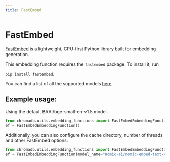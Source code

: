 ```yaml
---
title: FastEmbed
---
```


# FastEmbed

[FastEmbed](https://qdrant.github.io/fastembed/) is a lightweight, CPU-first Python library built for embedding generation.

This embedding function requires the `fastembed` package. To install it, run

```pip install fastembed```.

You can find a list of all the supported models [here](https://qdrant.github.io/fastembed/examples/Supported_Models/).

## Example usage:

Using the default BAAI/bge-small-en-v1.5 model.

```python
from chromadb.utils.embedding_functions import FastEmbedEmbeddingFunction
ef = FastEmbedEmbeddingFunction()
```

Additionally, you can also configure the cache directory, number of threads and other FastEmbed options.

```python
from chromadb.utils.embedding_functions import FastEmbedEmbeddingFunction
ef = FastEmbedEmbeddingFunction(model_name="nomic-ai/nomic-embed-text-v1.5", cache_dir="models_cache", threads=5)
```
